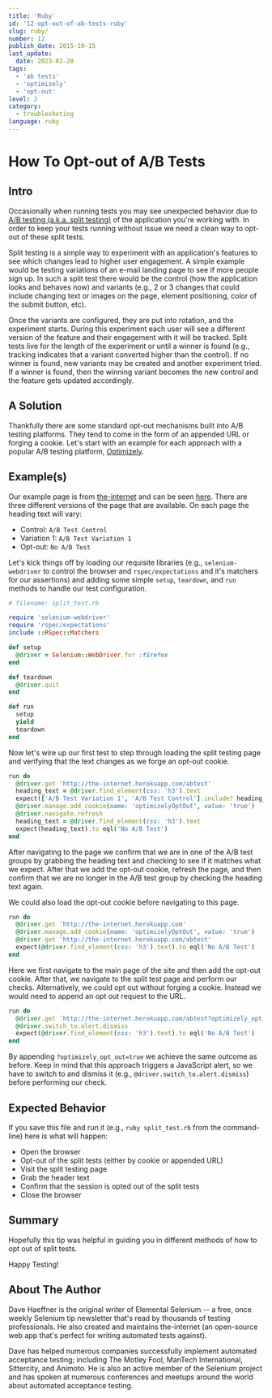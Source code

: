 ```yaml
---
title: 'Ruby'
id: '12-opt-out-of-ab-tests-ruby'
slug: ruby/
number: 12
publish_date: 2015-10-15
last_update:
  date: 2023-02-28
tags:
  - 'ab tests'
  - 'optimizely'
  - 'opt-out'
level: 2
category:
  - troubleshoting
language: ruby
---
```


# How To Opt-out of A/B Tests

## Intro

Occasionally when running tests you may see unexpected behavior due to [A/B testing (a.k.a. split testing)](http://en.wikipedia.org/wiki/A/B_testing) of the application you're working with. In order to keep your tests running without issue we need a clean way to opt-out of these split tests.

Split testing is a simple way to experiment with an application's features to see which changes lead to higher user engagement. A simple example would be testing variations of an e-mail landing page to see if more people sign up. In such a split test there would be the control (how the application looks and behaves now) and variants (e.g., 2 or 3 changes that could include changing text or images on the page, element positioning, color of the submit button, etc).

Once the variants are configured, they are put into rotation, and the experiment starts. During this experiment each user will see a different version of the feature and their engagement with it will be tracked. Split tests live for the length of the experiment or until a winner is found (e.g., tracking indicates that a variant converted higher than the control). If no winner is found, new variants may be created and another experiment tried. If a winner is found, then the winning variant becomes the new control and the feature gets updated accordingly.

## A Solution

Thankfully there are some standard opt-out mechanisms built into A/B testing platforms. They tend to come in the form of an appended URL or forging a cookie. Let's start with an example for each approach with a popular A/B testing platform, [Optimizely](https://www.optimizely.com/).

## Example(s)

Our example page is from [the-internet](http://github.com/tourdedave/the-internet) and can be seen [here](http://the-internet.herokuapp.com/abtest). There are three different versions of the page that are available. On each page the heading text will vary:

+ Control: `A/B Test Control`
+ Variation 1: `A/B Test Variation 1`
+ Opt-out: `No A/B Test`

Let's kick things off by loading our requisite libraries (e.g., `selenium-webdriver` to control the browser and `rspec/expectations` and it's matchers for our assertions) and adding some simple `setup`, `teardown`, and `run` methods to handle our test configuration.

```ruby
# filename: split_test.rb

require 'selenium-webdriver'
require 'rspec/expectations'
include ::RSpec::Matchers

def setup
  @driver = Selenium::WebDriver.for :firefox
end

def teardown
  @driver.quit
end

def run
  setup
  yield
  teardown
end
```

Now let's wire up our first test to step through loading the split testing page and verifying that the text changes as we forge an opt-out cookie.

```ruby
run do
  @driver.get 'http://the-internet.herokuapp.com/abtest'
  heading_text = @driver.find_element(css: 'h3').text
  expect(['A/B Test Variation 1', 'A/B Test Control'].include? heading_text).to eql true
  @driver.manage.add_cookie(name: 'optimizelyOptOut', value: 'true')
  @driver.navigate.refresh
  heading_text = @driver.find_element(css: 'h3').text
  expect(heading_text).to eql('No A/B Test')
end
```

After navigating to the page we confirm that we are in one of the A/B test groups by grabbing the heading text and checking to see if it matches what we expect. After that we add the opt-out cookie, refresh the page, and then confirm that we are no longer in the A/B test group by checking the heading text again.

We could also load the opt-out cookie before navigating to this page.

```ruby
run do
  @driver.get 'http://the-internet.herokuapp.com'
  @driver.manage.add_cookie(name: 'optimizelyOptOut', value: 'true')
  @driver.get 'http://the-internet.herokuapp.com/abtest'
  expect(@driver.find_element(css: 'h3').text).to eql('No A/B Test')
end
```

Here we first navigate to the main page of the site and then add the opt-out cookie. After that, we navigate to the split test page and perform our checks. Alternatively, we could opt out without forging a cookie. Instead we would need to append an opt out request to the URL.

```ruby
run do
  @driver.get 'http://the-internet.herokuapp.com/abtest?optimizely_opt_out=true'
  @driver.switch_to.alert.dismiss
  expect(@driver.find_element(css: 'h3').text).to eql('No A/B Test')
end
```

By appending `?optimizely_opt_out=true` we achieve the same outcome as before. Keep in mind that this approach triggers a JavaScript alert, so we have to switch to and dismiss it (e.g., `@driver.switch_to.alert.dismiss`) before performing our check.

## Expected Behavior

If you save this file and run it (e.g., `ruby split_test.rb` from the command-line) here is what will happen:

+ Open the browser
+ Opt-out of the split tests (either by cookie or appended URL)
+ Visit the split testing page
+ Grab the header text
+ Confirm that the session is opted out of the split tests
+ Close the browser

## Summary

Hopefully this tip was helpful in guiding you in different methods of how to opt out of split tests.

Happy Testing!

## About The Author

Dave Haeffner is the original writer of Elemental Selenium -- a free, once weekly Selenium tip newsletter that's read by thousands of testing professionals. He also created and maintains the-internet (an open-source web app that's perfect for writing automated tests against).

Dave has helped numerous companies successfully implement automated acceptance testing; including The Motley Fool, ManTech International, Sittercity, and Animoto. He is also an active member of the Selenium project and has spoken at numerous conferences and meetups around the world about automated acceptance testing.
